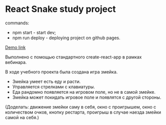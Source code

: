 # React Snake study project

commands:
* npm start - start dev;
* npm run deploy - deploying project on github pages.

[Demo link](https://ars28fox.github.io/react-snake/)

Выполнено с помощью стандартного create-react-app в рамках вебинара.

В ходе учебного проекта была создана игра змейка.

* Змейка умеет есть еду и расти.
* Управляется стрелками с клавиатуры.
* Еда рандомно появляется на игровом поле, но не в самой змейке.
* Змейка может покидать игровое поле и появлятся с другой стороны.

(Доделать: движение змейки саму в себя, окно с проигрышем, окно с количеством очков, кнопку рестарта, проигрыш в случае наезда змейки самой на себя.)
